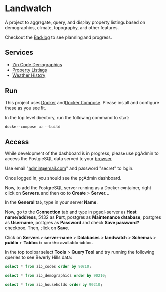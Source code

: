 # Landwatch

A project to aggregate, query, and display property listings based on demographics, climate, topography, and other features.

Checkout the [Backlog](./planning.org) to see planning and progress. 

## Services

* [Zip Code Demographics](./demographics "Demographics")
* [Property Listings](./scrape_landandfarm "Listings")
* [Weather History](./noaa_weather "Weather")

## Run

This project uses [Docker](https://docs.docker.com/ "Docker Documentation") and[Docker Compose](https://github.com/docker/compose "Docker Compose Repository"). Please install and configure these as you see fit.

In the top level directory, run the following command to start:

```shell
docker-compose up --build
```

## Access

While development of the dashboard is in progress, please use pgAdmin to access the PostgreSQL data served to your [browser](http://localhost:8080 "Landwatch Pgadmin")

Use email "admin@email.com" and password "secret" to login.

Once logged in, you should see the pgAdmin dashboard.

Now, to add the PostgreSQL server running as a Docker container, right click on **Servers**, and then go to **Create** > **Server...**

In the **General** tab, type in your server **Name**.

Now, go to the **Connection** tab and type in pgsql-server as **Host name/address**, 5432 as **Port**, postgres as **Maintenance database**, postgres as **Username**, postgres as **Password** and check **Save password?** checkbox. Then, click on **Save**.

Click on **Servers** > **server-name** > **Databases** > **landwatch** > **Schemas** > **public** > **Tables** to see the available tables.

In the top toolbar select **Tools** > **Query Tool** and try running the following queries to see Beverly Hills data:

```sql
select * from zip_codes order by 90210;
```

```sql
select * from zip_demographics order by 90210;
```

```sql
select * from zip_households order by 90210;
```